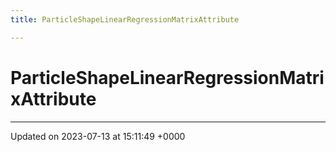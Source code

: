 ```yaml
---
title: ParticleShapeLinearRegressionMatrixAttribute

---
```


# ParticleShapeLinearRegressionMatrixAttribute





-------------------------------

Updated on 2023-07-13 at 15:11:49 +0000